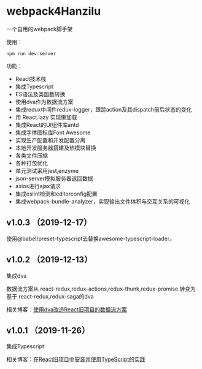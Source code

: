 # webpack4Hanzilu #

一个自用的webpack脚手架

使用：

    npm run dev:server 

功能：

- React技术栈
- 集成Typescript
- ES语法及类函数转换
- 使用dva作为数据流方案
- 集成redux中间件redux-logger，跟踪action及其dispatch前后状态的变化
- 用 React.lazy 实现懒加载
- 集成React的UI组件库antd
- 集成字体图标库Font Awesome
- 实现生产配置和开发配置分离
- 本地开发服务器搭建及热模块替换
- 各类文件压缩
- 各种打包优化
- 单元测试采用jest,enzyme
- json-server模拟服务器返回数据
- axios进行ajax请求
- 集成eslint检测和editorconfig配置
- 集成webpack-bundle-analyzer，实现输出文件体积与交互关系的可视化

## v1.0.3 （2019-12-17） ##

使用@babel/preset-typescript去替换awesome-typescript-loader。

## v1.0.2 （2019-12-13） ##

集成dva

数据流方案从 react-redux,redux-actions,redux-thunk,redux-promise 转变为基于 react-redux,redux-saga的dva

相关博客：[使用dva改造React旧项目的数据流方案](https://www.cnblogs.com/vvjiang/p/12037059.html)

## v1.0.1 （2019-11-26） ##

集成Typescript

相关博客：[在React旧项目中安装并使用TypeScript的实践](https://www.cnblogs.com/vvjiang/p/11944912.html)
